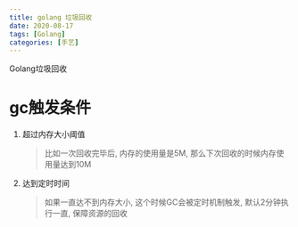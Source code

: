 ```yaml
---
title: golang 垃圾回收
date: 2020-08-17
tags: [Golang]
categories: [手艺]
---
```

Golang垃圾回收

<!--more-->
# gc触发条件
1. 超过内存大小阈值
   > 比如一次回收完毕后, 内存的使用量是5M, 那么下次回收的时候内存使用量达到10M
2. 达到定时时间
   > 如果一直达不到内存大小, 这个时候GC会被定时机制触发, 默认2分钟执行一直, 保障资源的回收